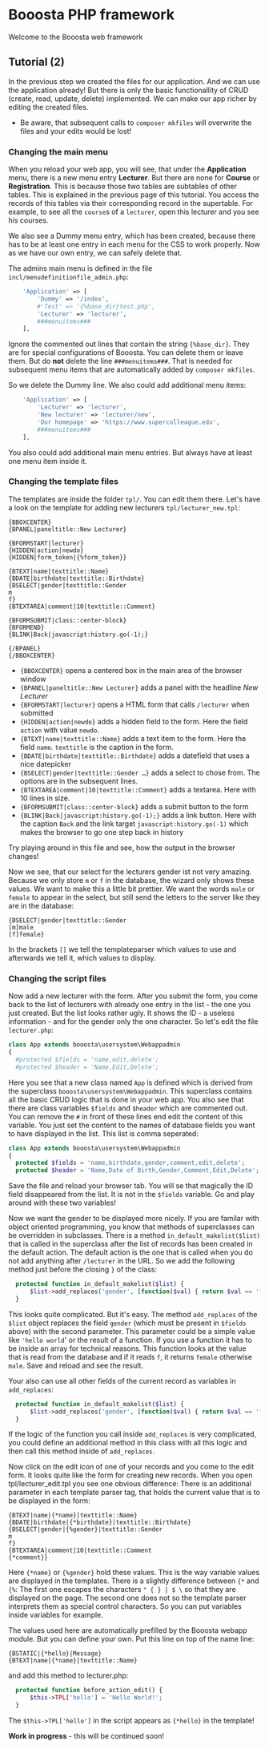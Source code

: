 # Booosta PHP framework

Welcome to the Booosta web framework

## Tutorial (2)

In the previous step we created the files for our application. And we can use the application already! But there is only the basic functionallity of CRUD (create, read, update, delete) implemented. We can make our app richer by editing the created files.

- Be aware, that subsequent calls to `composer mkfiles` will overwrite the files and your edits would be lost!

### Changing the main menu

When you reload your web app, you will see, that under the **Application** menu, there is a new menu entry **Lecturer**. But there are none for **Course** or **Registration**. This is because those two tables are subtables of other tables. This is explained in the previous page of this tutorial. You access the records of this tables via their corresponding record in the supertable. For example, to see all the `course`s of a `lecturer`, open this lecturer and you see his courses.

We also see a Dummy menu entry, which has been created, because there has to be at least one entry in each menu for the CSS to work properly. Now as we have our own entry, we can safely delete that.

The admins main menu is defined in the file `incl/menudefinitionfile_admin.php`:
```php
    'Application' => [
        'Dummy' => '/index',
        #'Test' => '{%base_dir}test.php',
        'Lecturer' => 'lecturer',
        ###menuitems###
    ],
```
Ignore the commented out lines that contain the string `{%base_dir}`. They are for special configurations of Booosta. You can delete them or leave them. But do **not** delete the line `###menuitems###`. That is needed for subsequent menu items that are automatically added by `composer mkfiles`.

So we delete the Dummy line. We also could add additional menu items:
```php
    'Application' => [
        'Lecturer' => 'lecturer',
        'New lecturer' => 'lecturer/new',
        'Our homepage' => 'https://www.supercolleague.edu',
        ###menuitems###
    ],
```

You also could add additional main menu entries. But always have at least one menu item inside it.

### Changing the template files

The templates are inside the folder `tpl/`. You can edit them there. Let's have a look on the template for adding new lecturers `tpl/lecturer_new.tpl`:

```
{BBOXCENTER}
{BPANEL|paneltitle::New Lecturer}

{BFORMSTART|lecturer}
{HIDDEN|action|newdo}
{HIDDEN|form_token|{%form_token}}

{BTEXT|name|texttitle::Name}
{BDATE|birthdate|texttitle::Birthdate}
{BSELECT|gender|texttitle::Gender
m
f}
{BTEXTAREA|comment|10|texttitle::Comment}

{BFORMSUBMIT|class::center-block}
{BFORMEND}
{BLINK|Back|javascript:history.go(-1);}

{/BPANEL}
{/BBOXCENTER}
```

- `{BBOXCENTER}` opens a centered box in the main area of the browser window
- `{BPANEL|paneltitle::New Lecturer}` adds a panel with the headline _New Lecturer_
- `{BFORMSTART|lecturer}` opens a HTML form that calls `/lecturer` when submitted
- `{HIDDEN|action|newdo}` adds a hidden field to the form. Here the field `action` with value `newdo`.
- `{BTEXT|name|texttitle::Name}` adds a text item to the form. Here the field `name`. `texttitle` is the caption in the form.
- `{BDATE|birthdate|texttitle::Birthdate}` adds a datefield that uses a nice datepicker
- `{BSELECT|gender|texttitle::Gender …}` adds a select to chose from. The options are in the subsequent lines.
- `{BTEXTAREA|comment|10|texttitle::Comment}` adds a textarea. Here with 10 lines in size.
- `{BFORMSUBMIT|class::center-block}` adds a submit button to the form
- `{BLINK|Back|javascript:history.go(-1);}` adds a link button. Here with the caption `Back` and the link target `javascript:history.go(-1)` which makes the browser to go one step back in history

Try playing around in this file and see, how the output in the browser changes!

Now we see, that our select for the lecturers gender ist not very amazing. Because we only store `m` or `f` in the database, the wizard only shows these values. We want to make this a little bit prettier. We want the words `male` or `female` to appear in the select, but still send the letters to the server like they are in the database:

```
{BSELECT|gender|texttitle::Gender
[m]male
[f]female}
```
In the brackets `[]` we tell the templateparser which values to use and afterwards we tell it, which values to display.

### Changing the script files

Now add a new lecturer with the form. After you submit the form, you come back to the list of lecturers with already one entry in the list - the one you just created. But the list looks rather ugly. It shows the ID - a useless information - and for the gender only the one character. So let's edit the file `lecturer.php`:

```php
class App extends booosta\usersystem\Webappadmin
{
  #protected $fields = 'name,edit,delete';
  #protected $header = 'Name,Edit,Delete';
```

Here you see that a new class named `App` is defined which is derived from the superclass `booosta\usersystem\Webappadmin`. This superclass contains all the basic CRUD logic that is done in your web app. You also see that there are class variables `$fields` and `$header` which are commented out. You can remove the `#` in front of these lines end edit the content of this variable. You just set the content to the names of database fields you want to have displayed in the list. This list is comma seperated:

```php
class App extends booosta\usersystem\Webappadmin
{
  protected $fields = 'name,birthdate,gender,comment,edit,delete';
  protected $header = 'Name,Date of Birth,Gender,Comment,Edit,Delete';
```

Save the file and reload your browser tab. You will se that magically the ID field disappeared from the list. It is not in the `$fields` variable. Go and play around with these two variables!

Now we want the gender to be displayed more nicely. If you are familar with object oriented programming, you know that methods of superclasses can be overridden in subclasses. There is a method `in_default_makelist($list)` that is called in the superclass after the list of records has been created in the default action. The default action is the one that is called when you do not add anything after `/lecturer` in the URL. So we add the following method just before the closing `}` of the class:

```php
  protected function in_default_makelist($list) {
      $list->add_replaces('gender', [function($val) { return $val == 'f' ? 'female' : 'male'; }]);
  }
```
  
 This looks quite complicated. But it's easy. The method `add_replaces` of the `$list` object replaces the field `gender` (which must be present in `$fields` above) with the second parameter. This parameter could be a simple value like `'hello world`' or the result of a function. If you use a function it has to be inside an array for technical reasons. This function looks at the value that is read from the database and if it reads `f`, it returns `female` otherwise `male`. Save and reload and see the result.

Your also can use all other fields of the current record as variables in `add_replaces`:

```php
  protected function in_default_makelist($list) {
      $list->add_replaces('gender', [function($val) { return $val == 'f' ? '{name} is female' : '{name} is male'; }]);
  }
```

If the logic of the function you call inside `add_replaces` is very complicated, you could define an additional method in this class with all this logic and then call this method inside of `add_replaces`.

Now click on the edit icon of one of your records and you come to the edit form. It looks quite like the form for creating new records. When you open tpl/lecturer_edit.tpl you see one obvious difference: There is an additional parameter in each template parser tag, that holds the current value that is to be displayed in the form:

```
{BTEXT|name|{*name}|texttitle::Name}
{BDATE|birthdate|{*birthdate}|texttitle::Birthdate}
{BSELECT|gender|{%gender}|texttitle::Gender
m
f}
{BTEXTAREA|comment|10|texttitle::Comment
{*comment}}
```

Here `{*name}` or `{%gender}` hold these values. This is the way variable values are displayed in the templates. There is a slightly difference between `{*` and `{%`: The first one escapes the characters `" { } | $ \` so that they are displayed on the page. The second one does not so the template parser interprets them as special control characters. So you can put variables inside variables for example.

The values used here are automatically prefilled by the Booosta webapp module. But you can define your own. Put this line on top of the name line:

```
{BSTATIC|{*hello}|Message}
{BTEXT|name|{*name}|texttitle::Name}
```

and add this method to lecturer.php:

```php
  protected function before_action_edit() {
      $this->TPL['hello'] = 'Hello World!';
  }
```

The `$this->TPL['hello']` in the script appears as `{*hello}` in the template!

**Work in progress** - this will be continued soon!
